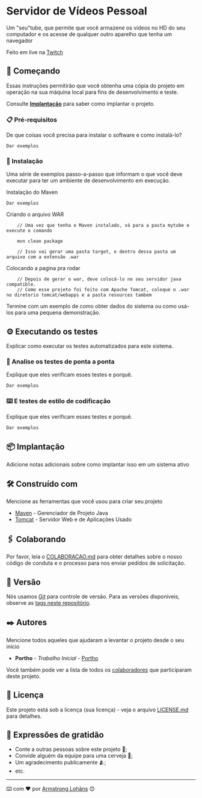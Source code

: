 # Servidor de Vídeos Pessoal

Um "seu"tube, que permite que você armazene os vídeos no HD do seu computador e os acesse de qualquer outro aparelho que tenha um navegador

Feito em live na [Twitch](https://www.twitch.tv/porthogamesbr)
## 🚀 Começando

Essas instruções permitirão que você obtenha uma cópia do projeto em operação na sua máquina local para fins de desenvolvimento e teste.

Consulte **[Implantação](#-implanta%C3%A7%C3%A3o)** para saber como implantar o projeto.

### 📋 Pré-requisitos

De que coisas você precisa para instalar o software e como instalá-lo?

```
Dar exemplos
```

### 🔧 Instalação

Uma série de exemplos passo-a-passo que informam o que você deve executar para ter um ambiente de desenvolvimento em execução.

Instalação do Maven

```
Dar exemplos
```

Criando o arquivo WAR

```
    // Uma vez que tenha o Maven instalado, vá para a pasta mytube e execute o comando

    mvn clean package

    // Isso vai gerar uma pasta target, e dentro dessa pasta um arquivo com a extensão .war
```

Colocando a pagina pra rodar

```
    // Depois de gerar o war, deve colocá-lo no seu servidor java compatible.
    // Como esse projeto foi feito com Apache Tomcat, coloque o .war no diretorio tomcat/webapps e a pasta resources tambem

```

Termine com um exemplo de como obter dados do sistema ou como usá-los para uma pequena demonstração.

## ⚙️ Executando os testes

Explicar como executar os testes automatizados para este sistema.

### 🔩 Analise os testes de ponta a ponta

Explique que eles verificam esses testes e porquê.

```
Dar exemplos
```

### ⌨️ E testes de estilo de codificação

Explique que eles verificam esses testes e porquê.

```
Dar exemplos
```

## 📦 Implantação

Adicione notas adicionais sobre como implantar isso em um sistema ativo

## 🛠️ Construído com

Mencione as ferramentas que você usou para criar seu projeto

* [Maven](https://maven.apache.org/index.html) - Gerenciador de Projeto Java
* [Tomcat](https://tomcat.apache.org/) - Servidor Web e de Aplicações Usado

## 🖇️ Colaborando

Por favor, leia o [COLABORACAO.md](https://gist.github.com/usuario/linkParaInfoSobreContribuicoes) para obter detalhes sobre o nosso código de conduta e o processo para nos enviar pedidos de solicitação.

## 📌 Versão

Nós usamos [Git](https://git-scm.com/) para controle de versão. Para as versões disponíveis, observe as [tags neste repositório](https://github.com/suas/tags/do/projeto). 

## ✒️ Autores

Mencione todos aqueles que ajudaram a levantar o projeto desde o seu início

* **Portho** - *Trabalho Inicial* - [Portho](https://github.com/PorthoGamesBR)

Você também pode ver a lista de todos os [colaboradores](https://github.com/usuario/projeto/colaboradores) que participaram deste projeto.

## 📄 Licença

Este projeto está sob a licença (sua licença) - veja o arquivo [LICENSE.md](https://github.com/usuario/projeto/licenca) para detalhes.

## 🎁 Expressões de gratidão

* Conte a outras pessoas sobre este projeto 📢;
* Convide alguém da equipe para uma cerveja 🍺;
* Um agradecimento publicamente 🫂;
* etc.


---
⌨️ com ❤️ por [Armstrong Lohãns](https://gist.github.com/lohhans) 😊